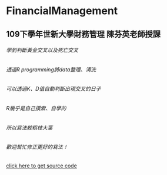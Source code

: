 # FinancialManagement
## 109下學年世新大學財務管理 陳芬英老師授課
###### 學到判斷黃金交叉以及死亡交叉
###### 透過R programming將data整理、清洗
###### 可以透過K、D值自動判斷出現交叉的日子
###### R幾乎是自己摸索、自學的
###### 所以寫法較粗枝大葉
###### 歡迎幫忙修正更好的寫法！
[click here to get source code](https://anniechen1226.github.io/FinancialManagement/test.Rmd)

